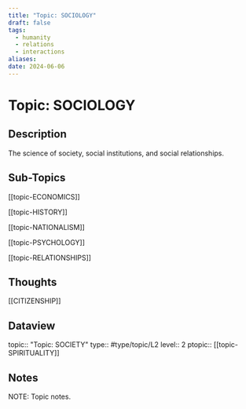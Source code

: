 ```yaml
---
title: "Topic: SOCIOLOGY"
draft: false
tags:
  - humanity
  - relations
  - interactions
aliases: 
date: 2024-06-06
---
```

# Topic: SOCIOLOGY
## Description
The science of society, social institutions, and social relationships.

## Sub-Topics
[[topic-ECONOMICS]]

[[topic-HISTORY]]

[[topic-NATIONALISM]]

[[topic-PSYCHOLOGY]]

[[topic-RELATIONSHIPS]]

## Thoughts
[[CITIZENSHIP]]

## Dataview
topic:: "Topic: SOCIETY"
type:: #type/topic/L2
level:: 2
ptopic:: [[topic-SPIRITUALITY]]

## Notes
NOTE: Topic notes.